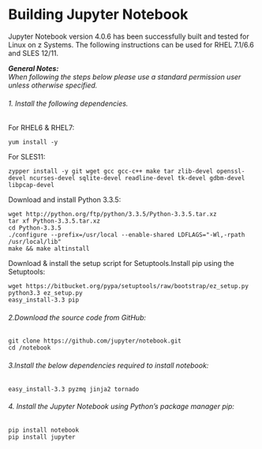 # Building Jupyter Notebook
Jupyter Notebook version 4.0.6 has been successfully built and tested for Linux on z Systems. The following instructions can be used for RHEL 7.1/6.6 and SLES 12/11.

_**General Notes:**_ 	 
_When following the steps below please use a standard permission user unless otherwise specified._


###### 1. Install the following dependencies.

For RHEL6 & RHEL7:

    yum install -y 
    
For SLES11: 

    zypper install -y git wget gcc gcc-c++ make tar zlib-devel openssl-devel ncurses-devel sqlite-devel readline-devel tk-devel gdbm-devel libpcap-devel

Download and install Python 3.3.5:		

	wget http://python.org/ftp/python/3.3.5/Python-3.3.5.tar.xz
	tar xf Python-3.3.5.tar.xz
	cd Python-3.3.5
	./configure --prefix=/usr/local --enable-shared LDFLAGS="-Wl,-rpath /usr/local/lib"
	make && make altinstall

Download & install the setup script for Setuptools.Install pip using the Setuptools:

	wget https://bitbucket.org/pypa/setuptools/raw/bootstrap/ez_setup.py
	python3.3 ez_setup.py
	easy_install-3.3 pip

###### 2.Download the source code from GitHub:
	git clone https://github.com/jupyter/notebook.git
	cd /notebook

###### 3.Install the below dependencies required to install notebook:
	easy_install-3.3 pyzmq jinja2 tornado

###### 4. Install the Jupyter Notebook using Python’s package manager pip:
	pip install notebook 
    pip install jupyter

